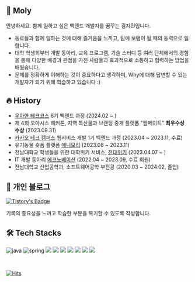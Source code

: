 ## 🌊 Moly
안녕하세요. 함께 일하고 싶은 백엔드 개발자를 꿈꾸는 김지민입니다.

- 동료들과 함께 일하는 것에 대해 즐거움을 느끼고, 팀에 보탬이 될 때의 동력으로 일합니다.
- 대학 학생회부터 개발 동아리, 교육 프로그램, 기술 스터디 등 여러 단체에서의 경험을 통해 다양한 배경과 관점을 가진 사람들과 효과적으로 소통하고 협력하는 방법을 배웠습니다.
- 문제를 정확하게 이해하는 것이 중요하다고 생각하며, Why에 대해 답변할 수 있는 개발자가 되기 위해 학습하고 있습니다 :)

## 🔥 History
+ [우아한 테크코스](https://www.woowacourse.io/) 6기 백엔드 과정 (2024.02 ~ )
+ 제 4회 오아시스 해커톤, 지역 특산물과 브랜딩 중개 플랫폼 "팜메이트" **최우수상 수상** (2023.08.31)
+ [카카오 테크 캠퍼스](https://www.kakaotechcampus.com/) 웹서비스 개발 1기 백엔드 과정 (2023.04 ~ 2023.11, 수료)
+ 유기동물 숏폼 플랫폼 [애니모리](https://github.com/Step3-kakao-tech-campus/Team16_BE) (2023.08 ~ 2023.11)
+ 전남대학교 학생들을 위한 대학위키 서비스, [전대위키](https://github.com/JNU-econovation/jnu-wiki-be) (2023.04.07 ~ )
+ IT 개발 동아리 [에코노베이션](https://econovation.kr/) (2022.04 ~ 2023.09, 수료 회원)
+ 전남대학교 산업공학과, 소프트웨어공학 부전공 (2020.03 ~ 2024.02, 졸업)

## 📜 개인 블로그
[![Tistory's Badge](https://github-readme-tistory-card.vercel.app/api/badge?name=Tistory)](https://mincanit.tistory.com/)

기록의 중요성을 느끼고 학습한 부분을 복기할 수 있도록 작성합니다.

## 🛠️ Tech Stacks

![java](https://img.shields.io/badge/java-%23007396.svg?&style=for-the-badge&logo=java&logoColor=white)
![spring](https://img.shields.io/badge/spring-%236DB33F.svg?&style=for-the-badge&logo=spring&logoColor=white)
<img src="https://img.shields.io/badge/mysql-%234479A1.svg?&style=for-the-badge&logo=mysql&logoColor=white" />
<img src="https://img.shields.io/badge/apache%20tomcat-%23F8DC75.svg?&style=for-the-badge&logo=apache%20tomcat&logoColor=black" />
<img src="https://img.shields.io/badge/nginx-%23269539.svg?&style=for-the-badge&logo=nginx&logoColor=white" />
<img src="https://img.shields.io/badge/amazon%20aws-%23232F3E.svg?&style=for-the-badge&logo=amazon%20aws&logoColor=white" />
<img src="https://img.shields.io/badge/grafana-%23F46800.svg?&style=for-the-badge&logo=grafana&logoColor=white" />
<img src="https://img.shields.io/badge/prometheus-%23E6522C.svg?&style=for-the-badge&logo=prometheus&logoColor=white" />
<img src="https://img.shields.io/badge/docker-%232496ED.svg?&style=for-the-badge&logo=docker&logoColor=white" />

<br>

[![Hits](https://hits.seeyoufarm.com/api/count/incr/badge.svg?url=https%3A%2F%2Fgithub.com%2Fjminkkk&count_bg=%2379C83D&title_bg=%23555555&icon=&icon_color=%23E7E7E7&title=hits&edge_flat=false)](https://hits.seeyoufarm.com)
